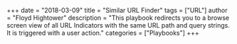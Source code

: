+++
date = "2018-03-09"
title = "Similar URL Finder"
tags = ["URL"]
author = "Floyd Hightower"
description = "This playbook redirects you to a browse screen view of all URL Indicators with the same URL path and query strings. It is triggered with a user action."
categories = ["Playbooks"]
+++
